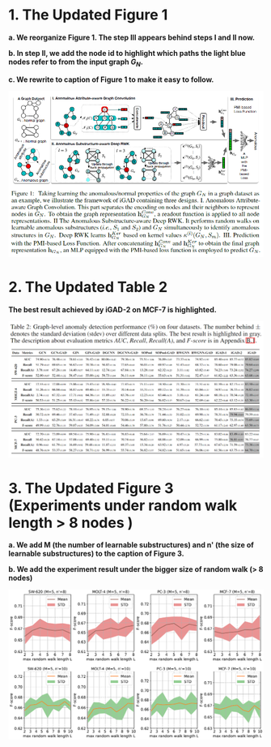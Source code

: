 # 1. The Updated Figure 1

**a. We reorganize Figure 1. The step III appears behind steps I and II now.**

**b. In step II, we add the node id to highlight which paths the light blue nodes refer to from the input graph $G_N$.**

**c. We rewrite to caption of Figure 1 to make it easy to follow.**


![image](Figure1.png)

# 2. The Updated Table 2

**The best result achieved by iGAD-2 on MCF-7 is highlighted.**


![image](Table2.png)

# 3. The Updated Figure 3 (Experiments under random walk length > 8 nodes )

**a. We add M (the number of learnable substructures) and n' (the size of learnable substructures) to the caption of Figure 3.**

**b. We add the experiment result under the bigger size of random walk (> 8 nodes)**


![image](Figure3.png)
